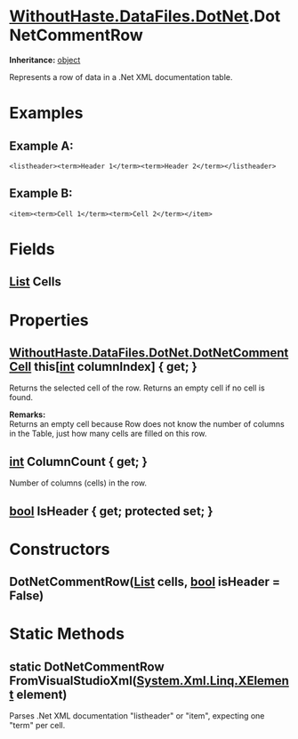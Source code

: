 # [WithoutHaste.DataFiles.DotNet](TableOfContents.WithoutHaste.DataFiles.DotNet.md).DotNetCommentRow

**Inheritance:** [object](https://docs.microsoft.com/en-us/dotnet/api/system.object)  

Represents a row of data in a .Net XML documentation table.  

# Examples

## Example A:

`<listheader><term>Header 1</term><term>Header 2</term></listheader>`  

## Example B:

`<item><term>Cell 1</term><term>Cell 2</term></item>`  

# Fields

## [List](https://docs.microsoft.com/en-us/dotnet/api/system.collections.generic.list-1) Cells

# Properties

## [WithoutHaste.DataFiles.DotNet.DotNetCommentCell](WithoutHaste.DataFiles.DotNet.DotNetCommentCell.md) this[[int](https://docs.microsoft.com/en-us/dotnet/api/system.int32) columnIndex] { get; }

Returns the selected cell of the row. Returns an empty cell if no cell is found.  

**Remarks:**  
Returns an empty cell because Row does not know the number of columns in the Table, just how many cells are filled on this row.  

## [int](https://docs.microsoft.com/en-us/dotnet/api/system.int32) ColumnCount { get; }

Number of columns (cells) in the row.  

## [bool](https://docs.microsoft.com/en-us/dotnet/api/system.boolean) IsHeader { get; protected set; }

# Constructors

## DotNetCommentRow([List](https://docs.microsoft.com/en-us/dotnet/api/system.collections.generic.list-1) cells, [bool](https://docs.microsoft.com/en-us/dotnet/api/system.boolean) isHeader = False)

# Static Methods

## static DotNetCommentRow FromVisualStudioXml([System.Xml.Linq.XElement](https://docs.microsoft.com/en-us/dotnet/api/system.xml.linq.xelement) element)

Parses .Net XML documentation "listheader" or "item", expecting one "term" per cell.  

